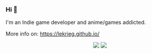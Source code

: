 ### Hi 👋

I'm an Indie game developer and anime/games addicted.

More info on: https://lekrieg.github.io/


<p align = "center">
  <img  src = "https://github-readme-stats-theta-six-57.vercel.app/api?username=lekrieg&count_private=true&show_icons=false&theme=dark&line_height=27">
  <img src = "https://github-readme-stats-theta-six-57.vercel.app/api/top-langs/?username=lekrieg&count_private=true&theme=dark">
</p>

<!--
**Lekrieg/Lekrieg** is a ✨ _special_ ✨ repository because its `README.md` (this file) appears on your GitHub profile.

Here are some ideas to get you started:

- 🔭 I’m currently working on ...
- 🌱 I’m currently learning ...
- 👯 I’m looking to collaborate on ...
- 🤔 I’m looking for help with ...
- 💬 Ask me about ...
- 📫 How to reach me: ...
- 😄 Pronouns: ...
- ⚡ Fun fact: ...
-->
